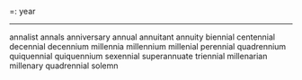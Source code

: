 =: year

---
annalist
annals
anniversary
annual
annuitant
annuity
biennial
centennial
decennial
decennium
millennia
millennium
millenial
perennial
quadrennium
quiquennial
quiquennium
sexennial
superannuate
triennial
millenarian
millenary
quadrennial
solemn